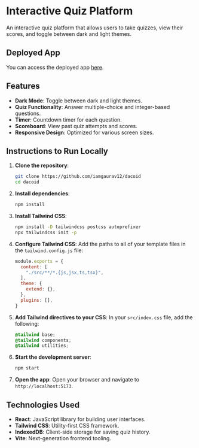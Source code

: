 # Interactive Quiz Platform

An interactive quiz platform that allows users to take quizzes, view their scores, and toggle between dark and light themes.

## Deployed App
You can access the deployed app [here](https://your-deployed-app-link.com).

## Features
- **Dark Mode**: Toggle between dark and light themes.
- **Quiz Functionality**: Answer multiple-choice and integer-based questions.
- **Timer**: Countdown timer for each question.
- **Scoreboard**: View past quiz attempts and scores.
- **Responsive Design**: Optimized for various screen sizes.

## Instructions to Run Locally
1. **Clone the repository**:
    ```bash
    git clone https://github.com/iamgaurav12/dacoid
    cd dacoid
    ```

2. **Install dependencies**:
    ```bash
    npm install
    ```

3. **Install Tailwind CSS**:
    ```bash
    npm install -D tailwindcss postcss autoprefixer
    npx tailwindcss init -p
    ```

4. **Configure Tailwind CSS**:
    Add the paths to all of your template files in the `tailwind.config.js` file:
    ```javascript
    module.exports = {
      content: [
        "./src/**/*.{js,jsx,ts,tsx}",
      ],
      theme: {
        extend: {},
      },
      plugins: [],
    }
    ```

5. **Add Tailwind directives to your CSS**:
    In your `src/index.css` file, add the following:
    ```css
    @tailwind base;
    @tailwind components;
    @tailwind utilities;
    ```

6. **Start the development server**:
    ```bash
    npm start
    ```

7. **Open the app**:
    Open your browser and navigate to `http://localhost:5173`.

## Technologies Used
- **React**: JavaScript library for building user interfaces.
- **Tailwind CSS**: Utility-first CSS framework.
- **IndexedDB**: Client-side storage for saving quiz history.
- **Vite**: Next-generation frontend tooling.


